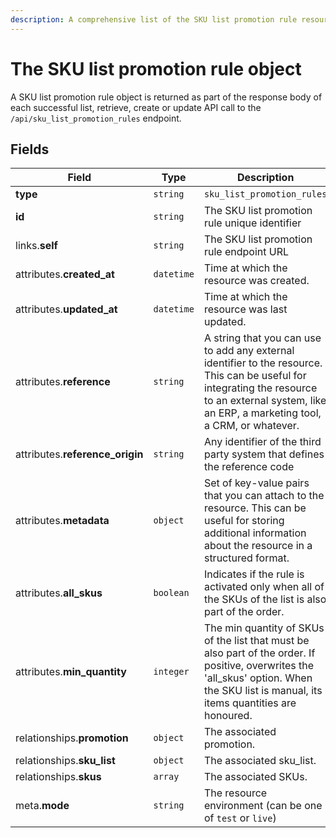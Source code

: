 ```yaml
---
description: A comprehensive list of the SKU list promotion rule resource's attributes and relationships
---
```


# The SKU list promotion rule object

A SKU list promotion rule object is returned as part of the response body of each successful list, retrieve, create or update API call to the `/api/sku_list_promotion_rules` endpoint.

## Fields

| Field          | Type     | Description                                  |
| -------------- | -------- | -------------------------------------------- |
| **type**       | `string` | `sku_list_promotion_rules`                        |
| **id**         | `string` | The SKU list promotion rule unique identifier  |
| links.**self** | `string` | The SKU list promotion rule endpoint URL       |
| attributes.**created_at** | `datetime` | Time at which the resource was created. |
| attributes.**updated_at** | `datetime` | Time at which the resource was last updated. |
| attributes.**reference** | `string` | A string that you can use to add any external identifier to the resource. This can be useful for integrating the resource to an external system, like an ERP, a marketing tool, a CRM, or whatever. |
| attributes.**reference_origin** | `string` | Any identifier of the third party system that defines the reference code |
| attributes.**metadata** | `object` | Set of key-value pairs that you can attach to the resource. This can be useful for storing additional information about the resource in a structured format. |
| attributes.**all_skus** | `boolean` | Indicates if the rule is activated only when all of the SKUs of the list is also part of the order. |
| attributes.**min_quantity** | `integer` | The min quantity of SKUs of the list that must be also part of the order. If positive, overwrites the 'all_skus' option. When the SKU list is manual, its items quantities are honoured. |
| relationships.**promotion** | `object` | The associated promotion. |
| relationships.**sku_list** | `object` | The associated sku_list. |
| relationships.**skus** | `array` | The associated SKUs. |
| meta.**mode** | `string` | The resource environment \(can be one of `test` or `live`\) |

